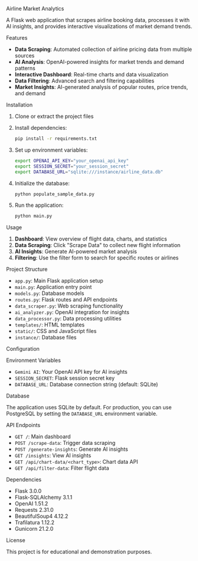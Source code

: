 Airline Market Analytics

A Flask web application that scrapes airline booking data, processes it with AI insights, and provides interactive visualizations of market demand trends.

Features

- **Data Scraping**: Automated collection of airline pricing data from multiple sources
- **AI Analysis**: OpenAI-powered insights for market trends and demand patterns
- **Interactive Dashboard**: Real-time charts and data visualization
- **Data Filtering**: Advanced search and filtering capabilities
- **Market Insights**: AI-generated analysis of popular routes, price trends, and demand

Installation

1. Clone or extract the project files
2. Install dependencies:
   ```bash
   pip install -r requirements.txt
   ```

3. Set up environment variables:
   ```bash
   export OPENAI_API_KEY="your_openai_api_key"
   export SESSION_SECRET="your_session_secret"
   export DATABASE_URL="sqlite:///instance/airline_data.db"
   ```

4. Initialize the database:
   ```bash
   python populate_sample_data.py
   ```

5. Run the application:
   ```bash
   python main.py
   ```

Usage

1. **Dashboard**: View overview of flight data, charts, and statistics
2. **Data Scraping**: Click "Scrape Data" to collect new flight information
3. **AI Insights**: Generate AI-powered market analysis
4. **Filtering**: Use the filter form to search for specific routes or airlines

Project Structure

- `app.py`: Main Flask application setup
- `main.py`: Application entry point
- `models.py`: Database models
- `routes.py`: Flask routes and API endpoints
- `data_scraper.py`: Web scraping functionality
- `ai_analyzer.py`: OpenAI integration for insights
- `data_processor.py`: Data processing utilities
- `templates/`: HTML templates
- `static/`: CSS and JavaScript files
- `instance/`: Database files

Configuration

Environment Variables

- `Gemini AI`: Your OpenAI API key for AI insights
- `SESSION_SECRET`: Flask session secret key
- `DATABASE_URL`: Database connection string (default: SQLite)

Database

The application uses SQLite by default. For production, you can use PostgreSQL by setting the `DATABASE_URL` environment variable.

API Endpoints

- `GET /`: Main dashboard
- `POST /scrape-data`: Trigger data scraping
- `POST /generate-insights`: Generate AI insights
- `GET /insights`: View AI insights
- `GET /api/chart-data/<chart_type>`: Chart data API
- `GET /api/filter-data`: Filter flight data

Dependencies

- Flask 3.0.0
- Flask-SQLAlchemy 3.1.1
- OpenAI 1.51.2
- Requests 2.31.0
- BeautifulSoup4 4.12.2
- Trafilatura 1.12.2
- Gunicorn 21.2.0

License

This project is for educational and demonstration purposes.



